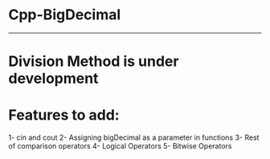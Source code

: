 # Cpp-BigDecimal
---
# Division Method is under development
# Features to add:
1- cin and cout <bigDecimal>
2- Assigning bigDecimal as a parameter in functions
3- Rest of comparison operators
4- Logical Operators
5- Bitwise Operators
